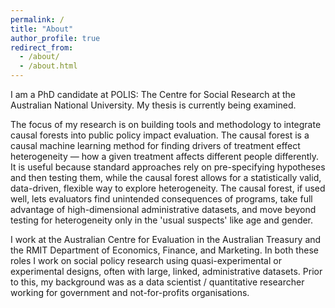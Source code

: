 ```yaml
---
permalink: /
title: "About"
author_profile: true
redirect_from: 
  - /about/
  - /about.html
---
```


I am a PhD candidate at POLIS: The Centre for Social Research at the Australian National University. My thesis is currently being examined.

The focus of my research is on building tools and methodology to integrate causal forests into public policy impact evaluation. The causal forest is a causal machine learning method for finding drivers of treatment effect heterogeneity — how a given treatment affects different people differently. It is useful because standard approaches rely on pre-specifying hypotheses and then testing them, while the causal forest allows for a statistically valid, data-driven, flexible way to explore heterogeneity. The causal forest, if used well, lets evaluators find unintended consequences of programs, take full advantage of high-dimensional administrative datasets, and move beyond testing for heterogeneity only in the 'usual suspects' like age and gender.

I work at the Australian Centre for Evaluation in the Australian Treasury and the RMIT Department of Economics, Finance, and Marketing. In both these roles I work on social policy research using quasi-experimental or experimental designs, often with large, linked, administrative datasets. Prior to this, my background was as a data scientist / quantitative researcher working for government and not-for-profits organisations.

